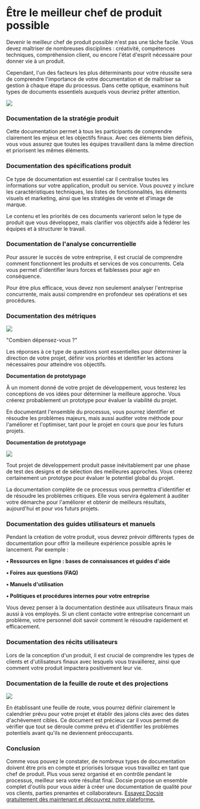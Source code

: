 # Être le meilleur chef de produit possible

Devenir le meilleur chef de produit possible n'est pas une tâche facile. Vous devez maîtriser de nombreuses disciplines : créativité, compétences techniques, compréhension client, ou encore l'état d'esprit nécessaire pour donner vie à un produit.

Cependant, l'un des facteurs les plus déterminants pour votre réussite sera de comprendre l'importance de votre documentation et de maîtriser sa gestion à chaque étape du processus. Dans cette optique, examinons huit types de documents essentiels auxquels vous devriez prêter attention.

![](https://cdn.docsie.io/workspace_8D5W1pxgb7Jq3oZO7/doc_TW7xFF3ucs3XCi5rY/file_vN9YuYjwCFqqYv7sZ/c8cc5da1-cc99-56e7-2e9a-66c5ec3e0738firmbee_com_gcsNOsPEXfs_unsplash_(1)_min.jpg)

### Documentation de la stratégie produit

Cette documentation permet à tous les participants de comprendre clairement les enjeux et les objectifs finaux. Avec ces éléments bien définis, vous vous assurez que toutes les équipes travaillent dans la même direction et priorisent les mêmes éléments.

### Documentation des spécifications produit

Ce type de documentation est essentiel car il centralise toutes les informations sur votre application, produit ou service. Vous pouvez y inclure les caractéristiques techniques, les listes de fonctionnalités, les éléments visuels et marketing, ainsi que les stratégies de vente et d'image de marque.

Le contenu et les priorités de ces documents varieront selon le type de produit que vous développez, mais clarifier vos objectifs aide à fédérer les équipes et à structurer le travail.

### Documentation de l'analyse concurrentielle

Pour assurer le succès de votre entreprise, il est crucial de comprendre comment fonctionnent les produits et services de vos concurrents. Cela vous permet d'identifier leurs forces et faiblesses pour agir en conséquence.

Pour être plus efficace, vous devez non seulement analyser l'entreprise concurrente, mais aussi comprendre en profondeur ses opérations et ses procédures.

### Documentation des métriques

![](https://cdn.docsie.io/workspace_8D5W1pxgb7Jq3oZO7/doc_TW7xFF3ucs3XCi5rY/file_IlAjgRwtpwBDVKehx/1176f518-721f-89e5-5db5-cbc46719944dstephen_dawson_qwtCeJ5cLYs_unsplash_min.jpg)

"Combien dépensez-vous ?"

Les réponses à ce type de questions sont essentielles pour déterminer la direction de votre projet, définir vos priorités et identifier les actions nécessaires pour atteindre vos objectifs.

**Documentation de prototypage**

À un moment donné de votre projet de développement, vous testerez les conceptions de vos idées pour déterminer la meilleure approche. Vous créerez probablement un prototype pour évaluer la viabilité du projet.

En documentant l'ensemble du processus, vous pourrez identifier et résoudre les problèmes majeurs, mais aussi auditer votre méthode pour l'améliorer et l'optimiser, tant pour le projet en cours que pour les futurs projets.

**Documentation de prototypage**

![](https://cdn.docsie.io/workspace_8D5W1pxgb7Jq3oZO7/doc_TW7xFF3ucs3XCi5rY/file_JFsuAcNI4wR6HEBDj/455a8b62-6afd-93ac-a208-edfb8df458adsigmund__dJCBtdUu74_unsplash_min.jpg)

Tout projet de développement produit passe inévitablement par une phase de test des designs et de sélection des meilleures approches. Vous créerez certainement un prototype pour évaluer le potentiel global du projet.

La documentation complète de ce processus vous permettra d'identifier et de résoudre les problèmes critiques. Elle vous servira également à auditer votre démarche pour l'améliorer et obtenir de meilleurs résultats, aujourd'hui et pour vos futurs projets.

### Documentation des guides utilisateurs et manuels

Pendant la création de votre produit, vous devrez prévoir différents types de documentation pour offrir la meilleure expérience possible après le lancement. Par exemple :

**• Ressources en ligne : bases de connaissances et guides d'aide**

**• Foires aux questions (FAQ)**

**• Manuels d'utilisation**

**• Politiques et procédures internes pour votre entreprise**

Vous devez penser à la documentation destinée aux utilisateurs finaux mais aussi à vos employés. Si un client contacte votre entreprise concernant un problème, votre personnel doit savoir comment le résoudre rapidement et efficacement.

### Documentation des récits utilisateurs

Lors de la conception d'un produit, il est crucial de comprendre les types de clients et d'utilisateurs finaux avec lesquels vous travaillerez, ainsi que comment votre produit impactera positivement leur vie.

### Documentation de la feuille de route et des projections

![](https://cdn.docsie.io/workspace_8D5W1pxgb7Jq3oZO7/doc_TW7xFF3ucs3XCi5rY/file_T16bjL6bQTUr7TVXC/719e3d22-1b8a-62db-10bc-142c5c0a2201alvaro_reyes_qWwpHwip31M_unsplash_min.jpg)

En établissant une feuille de route, vous pourrez définir clairement le calendrier prévu pour votre projet et établir des jalons clés avec des dates d'achèvement cibles. Ce document est précieux car il vous permet de vérifier que tout se déroule comme prévu et d'identifier les problèmes potentiels avant qu'ils ne deviennent préoccupants.

### Conclusion

Comme vous pouvez le constater, de nombreux types de documentation doivent être pris en compte et priorisés lorsque vous travaillez en tant que chef de produit. Plus vous serez organisé et en contrôle pendant le processus, meilleur sera votre résultat final. Docsie propose un ensemble complet d'outils pour vous aider à créer une documentation de qualité pour vos clients, parties prenantes et collaborateurs. [Essayez Docsie gratuitement dès maintenant et découvrez notre plateforme.](https://www.docsie.io/)